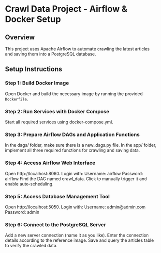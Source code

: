 # Crawl Data Project - Airflow & Docker Setup

## Overview
This project uses Apache Airflow to automate crawling the latest articles and saving them into a PostgreSQL database.

## Setup Instructions

### Step 1: Build Docker Image
Open Docker and build the necessary image by running the provided `Dockerfile`.

### Step 2: Run Services with Docker Compose
Start all required services using docker-compose.yml.

### Step 3: Prepare Airflow DAGs and Application Functions
In the dags/ folder, make sure there is a new_dags.py file.
In the app/ folder, implement all three required functions for crawling and saving data.

### Step 4: Access Airflow Web Interface
Open http://localhost:8080.
Login with:
Username: airflow
Password: airflow
Find the DAG named crawl_data.
Click to manually trigger it and enable auto-scheduling.

### Step 5: Access Database Management Tool
Open http://localhost:5050.
Login with:
Username: admin@admin.com
Password: admin

### Step 6: Connect to the PostgreSQL Server
Add a new server connection (name it as you like).
Enter the connection details according to the reference image.
Save and query the articles table to verify the crawled data.

